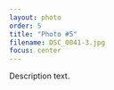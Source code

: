 ```yaml
---
layout: photo
order: 5
title: "Photo #5"
filename: DSC_0041-3.jpg
focus: center
---
```


Description text.